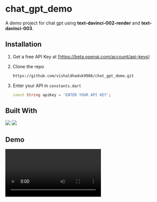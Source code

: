 # chat_gpt_demo

A demo project for chat gpt using __text-davinci-002-render__ and __text-davinci-003__.


## Installation

1. Get a free API Key at [https://beta.openai.com/account/api-keys)
2. Clone the repo
   ```sh
   https://github.com/vishaldhaduk9986/chat_gpt_demo.git
   ```
3. Enter your API in `constants.dart`

   ```dart
   const String apiKey = 'ENTER YOUR API KEY';
   ```


## Built With

<img src='https://img.shields.io/badge/Flutter-02569B?style=for-the-badge&logo=flutter&logoColor=white'/>
<img src='https://img.shields.io/badge/Dart-0175C2?style=for-the-badge&logo=dart&logoColor=white'/>


## Demo

<div>
<video src='https://user-images.githubusercontent.com/62704364/207856466-3e943905-53af-4adc-a2ab-fb13441c1385.mov' >
</div>

